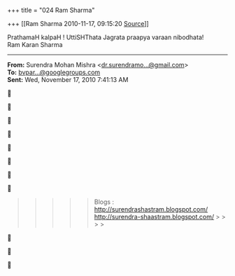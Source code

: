 +++
title = "024 Ram Sharma"

+++
[[Ram Sharma	2010-11-17, 09:15:20 [Source](https://groups.google.com/g/bvparishat/c/MPZwUsWodzo)]]



PrathamaH kalpaH ! UttiSHThata Jagrata praapya varaan nibodhata!  
 Ram Karan Sharma  

  

------------------------------------------------------------------------

**From:** Surendra Mohan Mishra \<[dr.surendramo...@gmail.com]()\>  
**To:** [bvpar...@googlegroups.com]()  
**Sent:** Wed, November 17, 2010 7:41:13 AM

















> 
> > 
> > 
> > > 
> > > > 
> > > > 
> > > > > Blogs : <http://surendrashastram.blogspot.com/>  
> > >       <http://surendra-shaastram.blogspot.com/> > > > > 
> > > > 
> > > > 
> > 
> > 
> > 







